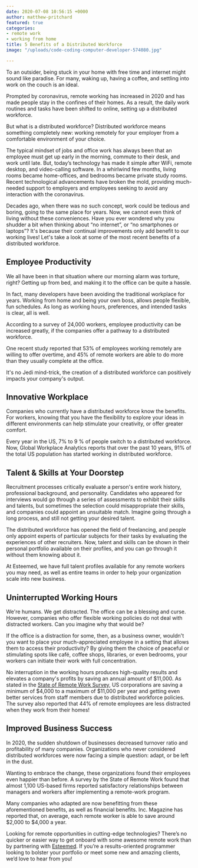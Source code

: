 ```yaml
---
date: 2020-07-08 10:56:15 +0000
author: matthew-pritchard
featured: true
categories:
- remote work
- working from home
title: 5 Benefits of a Distributed Workforce
image: "/uploads/code-coding-computer-developer-574080.jpg"

---
```

To an outsider, being stuck in your home with free time and internet might sound like paradise. For many, waking up, having a coffee, and settling into work on the couch is an ideal.

Prompted by coronavirus, remote working has increased in 2020 and has made people stay in the confines of their homes. As a result, the daily work routines and tasks have been shifted to online, setting up a distributed workforce.

But what is a distributed workforce? Distributed workforce means something completely new: working remotely for your employer from a comfortable environment of your choice.

The typical mindset of jobs and office work has always been that an employee must get up early in the morning, commute to their desk, and work until late. But, today’s technology has made it simple after WiFi, remote desktop, and video-calling software. In a whirlwind few months, living rooms became home-offices, and bedrooms became private study rooms. Recent technological advancements have broken the mold, providing much-needed support to employers and employees seeking to avoid any interaction with the coronavirus.

Decades ago, when there was no such concept, work could be tedious and boring, going to the same place for years. Now, we cannot even think of living without these conveniences. Have you ever wondered why you shudder a bit when thinking about “no internet”, or “no smartphones or laptops”? It's because their continual improvements only add benefit to our working lives! Let's take a look at some of the most recent benefits of a distributed workforce.

## **Employee Productivity**

  
We all have been in that situation where our morning alarm was torture, right? Getting up from bed, and making it to the office can be quite a hassle.

In fact, many developers have been avoiding the traditional workplace for years. Working from home and being your own boss, allows people flexible, fun schedules. As long as working hours, preferences, and intended tasks is clear, all is well.

According to a survey of 24,000 workers, employee productivity can be increased greatly, if the companies offer a pathway to a distributed workforce.

One recent study reported that 53% of employees working remotely are willing to offer overtime, and 45% of remote workers are able to do more than they usually complete at the office.

It's no Jedi mind-trick, the creation of a distributed workforce can positively impacts your company's output.

## **Innovative Workplace**

  
Companies who currently have a distributed workforce know the benefits. For workers, knowing that you have the flexibility to explore your ideas in different environments can help stimulate your creativity, or offer greater comfort.

Every year in the US, 7% to 9 % of people switch to a distributed workforce. Now, Global Workplace Analytics reports that over the past 10 years, 91% of the total US population has started working in distributed workforce.

## **Talent & Skills at Your Doorstep**

  
Recruitment processes critically evaluate a person's entire work history, professional background, and personality. Candidates who appeared for interviews would go through a series of assessments to exhibit their skills and talents, but sometimes the selection could misappropriate their skills, and companies could appoint an unsuitable match. Imagine going through a long process, and still not getting your desired talent.

The distributed workforce has opened the field of freelancing, and people only appoint experts of particular subjects for their tasks by evaluating the experiences of other recruiters. Now, talent and skills can be shown in their personal portfolio available on their profiles, and you can go through it without them knowing about it.

At Esteemed, we have full talent profiles available for any remote workers you may need, as well as entire teams in order to help your organization scale into new business.

## **Uninterrupted Working Hours**

  
We're humans. We get distracted. The office can be a blessing and curse. However, companies who offer flexible working policies do not deal with distracted workers. Can you imagine why that would be?

If the office is a distraction for some, then, as a business owner, wouldn't you want to place your much-appreciated employee in a setting that allows them to access their productivity? By giving them the choice of peaceful or stimulating spots like café, coffee shops, libraries, or even bedrooms, your workers can initiate their work with full concentration.

No interruption in the working hours produces high-quality results and elevates a company's profits by saving an annual amount of $11,000. As stated in the [State of Remote Work Survey](https://www.owllabs.com/state-of-remote-work/2019), US corporations are saving a minimum of $4,000 to a maximum of $11,000 per year and getting even better services from staff members due to distributed workforce policies. The survey also reported that 44% of remote employees are less distracted when they work from their homes!

## **Improved Business Success**

  
In 2020, the sudden shutdown of businesses decreased turnover ratio and profitability of many companies. Organizations who never considered distributed workforces were now facing a simple question: adapt, or be left in the dust.

Wanting to embrace the change, these organizations found their employees even happier than before. A survey by the State of Remote Work found that almost 1,100 US-based firms reported satisfactory relationships between managers and workers after implementing a remote-work program.

Many companies who adapted are now benefitting from these aforementioned benefits, as well as financial benefits. Inc. Magazine has reported that, on average, each remote worker is able to save around $2,000 to $4,000 a year.

Looking for remote opportunities in cutting-edge technologies? There’s no quicker or easier way to get onboard with some awesome remote work than by partnering with [Esteemed](). If you’re a results-oriented programmer looking to bolster your portfolio or meet some new and amazing clients, we’d love to hear from you!